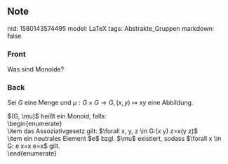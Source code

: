 ## Note
nid: 1580143574495
model: LaTeX
tags: Abstrakte_Gruppen
markdown: false

### Front
Was sind Monoide?

### Back
Sei $G$ eine Menge und $\mu: G \times G \to G,(x, y) \mapsto x y$
eine Abbildung.
<div>
  $(G, \mu)$ heißt ein Monoid, falls:
</div>
<div>
  \begin{enumerate}
</div>
<div>
  \item das Assoziativgesetz gilt: $\forall x, y, z \in G:(x y)
  z=x(y z)$
</div>
<div>
  \item ein neutrales Element $e$ bzgl. $\mu$ existiert, sodass
  $\forall x \in G: e x=x e=x$ gilt.
</div>
<div>
  \end{enumerate}
</div>
